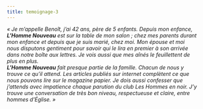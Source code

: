 ```yaml
---
title: temoignage-3
---
```


*« Je m’appelle Benoît, j’ai 42 ans, père de 5 enfants. Depuis mon enfance, **L’Homme Nouveau** est sur la table de mon salon ; chez mes parents durant mon enfance et depuis que je suis marié, chez moi. Mon épouse et moi nous disputons gentiment pour savoir qui le lira en premier à son arrivée dans notre boîte aux lettres. Je vois aussi que mes aînés le feuillettent de plus
en plus.*  
***L’Homme Nouveau** fait presque partie de la famille. Chacun de nous y trouve ce qu’il attend. Les articles publiés sur internet complètent ce que nous pouvons lire sur le magazine papier. Je dois aussi confesser que j’attends avec impatience chaque parution du club Les Hommes en noir. J’y trouve une conversation de très bon niveau, respectueuse et claire, entre hommes d’Église. »*  
